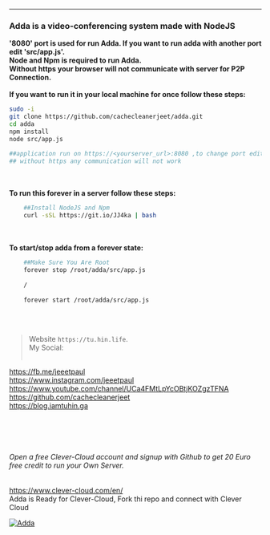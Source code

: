 
------------

### Adda is a video-conferencing system made with NodeJS<br>
**'8080' port is used for run Adda. If you want to run adda with another port edit 'src/app.js'.**<br>
**Node and Npm is required to run Adda.**<br>
**Without https your browser will not communicate with server for P2P Connection.**<br><br>
**If you want to run it in your local machine for once follow these steps:**
```bash
sudo -i
git clone https://github.com/cachecleanerjeet/adda.git
cd adda
npm install
node src/app.js

##application run on https://<yourserver_url>:8080 ,to change port edit src/app.js .
## without https any communication will not work
```
<br><br>
**To run this forever in a server follow these steps:**
```bash
    ##Install NodeJS and Npm
    curl -sSL https://git.io/JJ4ka | bash
 ```   
<br><br>
**To start/stop adda from a forever state:**
```bash
    ##Make Sure You Are Root
    forever stop /root/adda/src/app.js
    
    /
    
    forever start /root/adda/src/app.js
```
<br><br>



>Website `https://tu.hin.life`.<br>
>My Social:<br><br>

https://fb.me/jeeetpaul<br>
https://www.instagram.com/jeeetpaul<br>
https://www.youtube.com/channel/UCa4FMtLpYcOBtjKOZgzTFNA<br>
https://github.com/cachecleanerjeet<br>
https://blog.iamtuhin.ga<br><br>

<br><br>
###### Open a free Clever-Cloud account and signup with Github to get 20 Euro free credit to run your Own Server.<br>
https://www.clever-cloud.com/en/<br>
Adda is Ready for Clever-Cloud, Fork thi repo and connect with Clever Cloud


[![Adda](https://firebasestorage.googleapis.com/v0/b/webtuhin.appspot.com/o/adda%2Fadda.png?alt=media&token=5fd59aa6-2ddd-412c-8988-d0222e233d6e "Adda") ](http://adda.hin.life "Adda")



